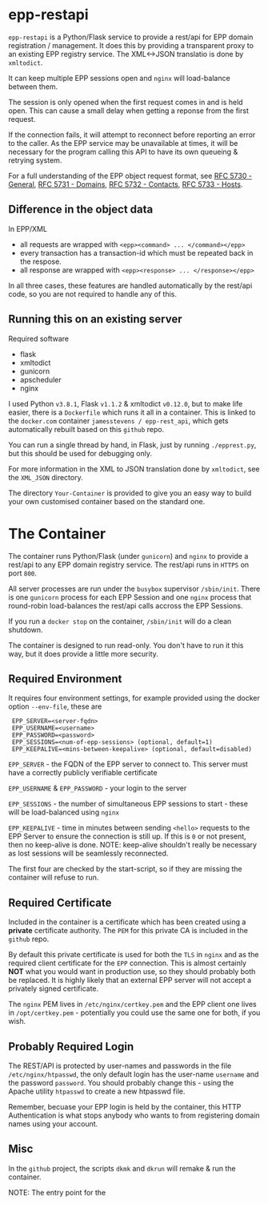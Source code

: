 # epp-restapi

`epp-restapi` is a Python/Flask service to provide a rest/api for EPP domain registration / management.
It does this by providing a transparent proxy to an existing EPP registry service. 
The XML<->JSON translatio is done by `xmltodict`.

It can keep multiple EPP sessions open and `nginx` will load-balance between them.

The session is only opened when the first request comes in and is held open. This can cause a small delay when getting a reponse
from the first request.

If the connection fails, it will attempt to reconnect before reporting an error to the caller.
As the EPP service may be unavailable at times, it will be necessary for the program calling
this API to have its own queueing & retrying system.

For a full understanding of the EPP object request format, see 
[RFC 5730 - General](https://tools.ietf.org/html/rfc5730),
[RFC 5731 - Domains](https://tools.ietf.org/html/rfc5731),
[RFC 5732 - Contacts](https://tools.ietf.org/html/rfc5732),
[RFC 5733 - Hosts](https://tools.ietf.org/html/rfc5733).


## Difference in the object data

In EPP/XML
- all requests are wrapped with `<epp><command> ... </command></epp>`
- every transaction has a transaction-id which must be repeated back in the respose.
- all response are wrapped with `<epp><response> ... </response></epp>`

In all three cases, these features are handled automatically by the rest/api code, so you
are not required to handle any of this.


## Running this on an existing server

Required software
- flask
- xmltodict
- gunicorn
- apscheduler
- nginx

I used Python `v3.8.1`, Flask `v1.1.2` & xmltodict `v0.12.0`, but to make life easier, there is a `Dockerfile` which runs it all
in a container. This is linked to the `docker.com` container `jamesstevens / epp-rest_api`, which gets automatically rebuilt
based on this `github` repo.

You can run a single thread by hand, in Flask, just by running `./epprest.py`, but this should be used for debugging only.


For more information in the XML to JSON translation done by `xmltodict`, see the `XML_JSON` directory.


The directory `Your-Container` is provided to give you an easy way to build your own customised container based on
the standard one.


# The Container

The container runs Python/Flask (under `gunicorn`) and `nginx` to provide a rest/api to any EPP domain registry service. The rest/api runs in `HTTPS` on port `800`.

All server processes are run under the `busybox` supervisor `/sbin/init`. There is one `gunicorn` process for each EPP Session and one `nginx` process
that round-robin load-balances the rest/api calls accross the EPP Sessions.

If you run a `docker stop` on the container, `/sbin/init` will do a clean shutdown.

The container is designed to run read-only. You don't have to run it this way, but it does provide a little more security.

## Required Environment

It requires four environment settings, for example provided using the docker option `--env-file`, these are
```
 EPP_SERVER=<server-fqdn>
 EPP_USERNAME=<username>
 EPP_PASSWORD=<password>
 EPP_SESSIONS=<num-of-epp-sessions> (optional, default=1)
 EPP_KEEPALIVE=<mins-between-keepalive> (optional, default=disabled)
```

`EPP_SERVER` - the FQDN of the EPP server to connect to. This server must have a correctly publicly verifiable certificate

`EPP_USERNAME` & `EPP_PASSWORD` - your login to the server

`EPP_SESSIONS` - the number of simultaneous EPP sessions to start - these will be load-balanced using `nginx`

`EPP_KEEPALIVE` - time in minutes between sending `<hello>` requests to the EPP Server to ensure the connection is still up.
If this is `0` or not present, then no keep-alive is done. NOTE: keep-alive shouldn't really be necessary as lost sessions will be seamlessly reconnected.


The first four are checked by the start-script, so if they are missing the container will refuse to run.


## Required Certificate

Included in the container is a certificate which has been created using a **private** certificate authority. The `PEM` for this private CA is included in the `github` repo.

By default this private certificate is used for both the `TLS` in `nginx` and as the required client certificate for the `EPP` connection. This is almost certainly **NOT** what you would want in production use, so they should probably both be replaced. It is highly likely that an external EPP server will not accept a privately signed certificate.

The `nginx` PEM lives in `/etc/nginx/certkey.pem` and the EPP client one lives in `/opt/certkey.pem` - potentially you could use the same one for both, if you wish.

## Probably Required Login
The REST/API is protected by user-names and passwords in the file `/etc/nginx/htpasswd`, the only default login has the user-name `username` and the password `password`. You should probably change this - using the Apache utility `htpasswd` to create a new htpasswd file.

Remember, becuase your EPP login is held by the container, this HTTP Authentication is what stops anybody who wants to from registering domain names using your account.

## Misc
In the `github` project, the scripts `dkmk` and `dkrun` will remake & run the container.

NOTE: The entry point for the 
